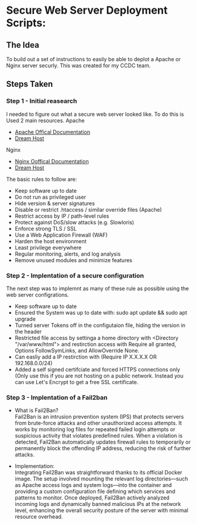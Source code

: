 # Secure Web Server Deployment Scripts:

## The Idea
To build out a set of instructions to easily be able to deplot a Apache or Nginx server securly. This was created for my CCDC team. 

## Steps Taken
### Step 1 - Initial reasearch 
I needed to figure out what a secure web server looked like. To do this is Used 2 main resources. 
Apache
- [Apache Offical Documentation](https://httpd.apache.org/docs/2.4/misc/security_tips.html) 
- [Dream Host](https://help.dreamhost.com/hc/en-us/articles/226327268-The-most-important-steps-to-take-to-make-an-Apache-server-more-secure)

Nginx
- [Nginx Ooffical Documentation](https://nginx.org/en/docs/http/configuring_https_servers.html)
- [Dream Host](https://help.dreamhost.com/hc/en-us/articles/222784068-The-most-important-steps-to-take-to-make-an-nginx-server-more-secure)

The basic rules to follow are:
- Keep software up to date
- Do not run as privileged user
- Hide version & server signatures
- Disable or restrict .htaccess / similar override files (Apache)
- Restrict access by IP / path-level rules
- Protect against DoS/slow attacks (e.g. Slowloris)
- Enforce strong TLS / SSL
- Use a Web Application Firewall (WAF)
- Harden the host environment
- Least privilege everywhere
- Regular monitoring, alerts, and log analysis
- Remove unused modules and minimize features

### Step 2 - Implentation of a secure configuration
The next step was to implemnt as many of these rule as possible using the web server configrations.
- Keep software up to date
- Ensured the System was up to date with: sudo apt update && sudo apt upgrade
- Turned server Tokens off in the configutaion file, hiding the version in the header
- Restricted file access by settinga a home directory with <Directory "/var/www/html"> and restirction access with Require all granted, Options FollowSymLinks, and AllowOverride None.
- Can easliy add a IP restirction with (Require IP X.X.X.X OR 192.168.0.0/24)
- Added a self signed certifciate and forced HTTPS connections only (Only use this if you are not hosting on a public network. Instead you can use Let's Encrypt to get a free SSL certificate.

### Step 3 - Implentation of a Fail2ban
- What is Fail2Ban? \
Fail2Ban is an intrusion prevention system (IPS) that protects servers from brute-force attacks and other unauthorized access attempts. It works by monitoring log files for repeated failed login attempts or suspicious activity that violates predefined rules. When a violation is detected, Fail2Ban automatically updates firewall rules to temporarily or permanently block the offending IP address, reducing the risk of further attacks.

- Implementation: \
Integrating Fail2Ban was straightforward thanks to its official Docker image. The setup involved mounting the relevant log directories—such as Apache access logs and system logs—into the container and providing a custom configuration file defining which services and patterns to monitor. Once deployed, Fail2Ban actively analyzed incoming logs and dynamically banned malicious IPs at the network level, enhancing the overall security posture of the server with minimal resource overhead.



